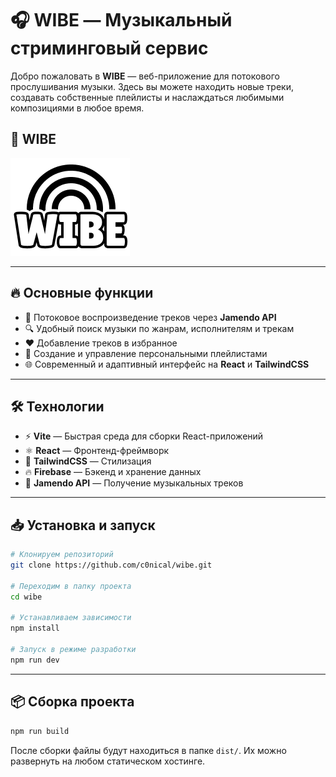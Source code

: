 # 🎧 WIBE — Музыкальный стриминговый сервис

Добро пожаловать в **WIBE** — веб-приложение для потокового прослушивания музыки. Здесь вы можете находить новые треки, создавать собственные плейлисты и наслаждаться любимыми композициями в любое время.

## 🚀 WIBE

![Логотип WIBE](./public/assets/img/logo/logo.png)

---

## 🔥 Основные функции

- 🎵 Потоковое воспроизведение треков через **Jamendo API**  
- 🔍 Удобный поиск музыки по жанрам, исполнителям и трекам  
- ❤️ Добавление треков в избранное  
- 📂 Создание и управление персональными плейлистами  
- 🌐 Современный и адаптивный интерфейс на **React** и **TailwindCSS**  

---

## 🛠️ Технологии

- ⚡ **Vite** — Быстрая среда для сборки React-приложений  
- ⚛️ **React** — Фронтенд-фреймворк  
- 🎨 **TailwindCSS** — Стилизация  
- 🔥 **Firebase** — Бэкенд и хранение данных  
- 📡 **Jamendo API** — Получение музыкальных треков  

---

## 📥 Установка и запуск

```bash
# Клонируем репозиторий
git clone https://github.com/c0nical/wibe.git

# Переходим в папку проекта
cd wibe

# Устанавливаем зависимости
npm install

# Запуск в режиме разработки
npm run dev
```

---

## 📦 Сборка проекта

```bash
npm run build
```

После сборки файлы будут находиться в папке `dist/`. Их можно развернуть на любом статическом хостинге.

